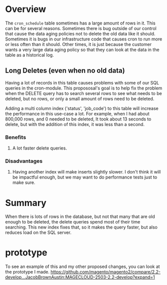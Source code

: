 # Overview

The `cron_schedule` table sometimes has a large amount of rows in it.  This can be for several reasons.  Sometimes there is bug outside of our control that cause the data aging policies not to delete the old data like it should.  Sometimes it is bugs in our infrastructure code that causes cron to run more or less often than it should.  Other times, it is just because the customer wants a very large data aging policy so that they can look at the data in the table as a historical log.

## Long Deletes (even when no old data)

Having a lot of records in this table causes problems with some of our SQL queries in the cron-module.  This propososal's goal is to help fix the problem when the DELETE query has to search several rows to see what needs to be deleted, but no rows, or only a small amount of rows need to be deleted.

Adding a multi column index ('status', 'job_code') to this table will increase the performance in this use-case a lot.  For example, when I had about 800,000 rows, and 0 needed to be deleted, It took about 13 seconds to delete, but with the addition of this index, it was less than a second.

### Benefits
1. A lot faster delete queries.

### Disadvantages
1. Having another index will make inserts slightly slower.  I don't think it will be impactful enough, but we may want to do performance tests just to make sure.

# Summary
When there is lots of rows in the database, but not that many that are old enough to be deleted, the delete queries spend most of their time searching.  This new index fixes that, so it makes the query faster, but also reduces load on the SQL server.

# prototype
To see an example of this and my other proposed changes, you can look at the prototype I made.
https://github.com/magento/magento2/compare/2.2-develop...JacobBrownAustin:MAGECLOUD-2503-2.2-develop?expand=1
